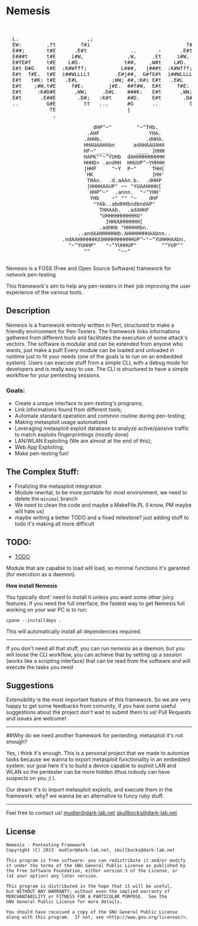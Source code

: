 Nemesis
=======

<pre>
                                                                                       
                                                                                           
  L.                      ,;                                ,;           .                .
  EW:        ,ft        f#i                               f#i           ;W  t            ;W
  E##;       t#E      .E#t              ..       :      .E#t           f#E  Ej          f#E
  E###t      t#E     i#W,              ,W,     .Et     i#W,          .E#f   E#,       .E#f 
  E#fE#f     t#E    L#D.              t##,    ,W#t    L#D.          iWW;    E#t      iWW;  
  E#t D#G    t#E  :K#Wfff;           L###,   j###t  :K#Wfff;       L##Lffi  E#t     L##Lffi
  E#t  f#E.  t#E  i##WLLLLt        .E#j##,  G#fE#t  i##WLLLLt     tLLG##L   E#t    tLLG##L 
  E#t   t#K: t#E   .E#L           ;WW; ##,:K#i E#t   .E#L           ,W#i    E#t      ,W#i  
  E#t    ;#W,t#E     f#E:        j#E.  ##f#W,  E#t     f#E:        j#E.     E#t     j#E.   
  E#t     :K#D#E      ,WW;     .D#L    ###K:   E#t      ,WW;     .D#j       E#t   .D#j     
  E#t      .E##E       .D#;   :K#t     ##D.    E#t       .D#;   ,WK,        E#t  ,WK,      
  ..         G#E         tt   ...      #G      ..          tt   EG.         E#t  EG.       
              fE                       j                        ,           ,;.  ,         
               ,                                                

                            dHP^~"        "~^THb.
                          .AHF                YHA.  
                         .AHHb.              .dHHA.  
                         HHAUAAHAbn      adAHAAUAHA  
                         HF~"_____        ____ ]HHH 
                         HAPK""~^YUHb  dAHHHHHHHHHH
                         HHHD> .andHH  HHUUP^~YHHHH
                         ]HHP     "~Y  P~"     THH[ 
                         `HK                   ]HH'  
                          THAn.  .d.aAAn.b.  .dHHP
                          ]HHHHAAUP" ~~ "YUAAHHHH[
                          `HHP^~"  .annn.  "~^YHH'
                           YHb    ~" "" "~    dHF
                            "YAb..abdHHbndbndAP"
                              THHAAb.  .adAHHF
                              "UHHHHHHHHHHU"     
                                ]HHUUHHHHHH[
                              .adHHb "HHHHHbn.
                       ..andAAHHHHHHb.AHHHHHHHAAbnn..
                  .ndAAHHHHHHUUHHHHHHHHHHUP^~"~^YUHHHAAbn.
                    "~^YUHHP"   "~^YUHHUP"        "^YUP^"
                         ""         "~~"

</pre>


Nemesis is a FOSS (Free and Open Source Software) framework for network pen-testing


This framework's aim to help any pen-testers in their job improving the user experience of the various tools.


## Description
Nemesis is a framework enterely written in Perl, structured to make a friendly environment for Pen-Testers.
The framework links informations gathered from different tools and facilitates the execution of some attack's vectors.
The software is modular and can be extended from anyone who wants, just make a pull!
Every module can be loaded and unloaded in runtime just to fit your needs (one of the goals is to run on an embedded system).
Users can execute stuff from a simple CLI, with a debug mode for developers and is really easy to use.
The CLI is structured to have a simple workflow for your pentesting sessions.


### Goals:

* Create a unique interface to pen-testing's programs;
* Link informations found from different tools;
* Automate standard operation and common routine during pen-testing;
* Making metasploit usage automatized
* Leveraging metasploit exploit database to analyze active/passive traffic to match exploits fingerprintings (mostly done)
* LAN/WLAN Exploiting (We are almost at the end of this);
* Web App Exploiting;
* Make pen-testing fun!

## The Complex Stuff:
* Finalizing the metasploit integration
* Module rewrital, to be more portable for most environment, we need to delete the ```minimal``` branch
* We need to clean the code and maybe a MakeFile.PL (I know, PM maybe will hate us)
* maybe writing a better TODO and a fixed milestone? just adding stuff to todo it's making all more difficult

## TODO:
- [TODO](/TODO)
 


Module that are capable to load will load, so minimal functions it's garanted (for execution as a daemon).


**How install Nemesis**

You typically dont' need to install it unless you want some other juicy features.
If you need the full interface, the fastest way to get Nemesis full working on your war PC is to run:

```cpanm --installdeps .```

This will automatically install all dependencies required.
***
If you don't need all that stuff, you can run *nemesis* as a daemon, but you will loose the CLI workflow, you can achieve that by setting up a session (works like a scripting interface) that can be read from the software and will execute the tasks you need

## Suggestions
Extensibility is the most important feature of this framework. 
So we are very happy to get some feedbacks from comunity, if you have some useful suggestions about the project don't wait to submit them to us! Pull Requests and issues are welcome!


***

##Why do we need another framework for pentesting, metasploit it's not enough?

Yes, i think it's enough. This is a personal project that we made to automize tasks because we wanna to export metasploit functionality in an embedded system: our goal here it's to build a device capable to exploit LAN and WLAN so the pentester can be more hidden (thus nobody can have suspects on you  ;)  ).

Our dream it's to import metasploit exploits, and execute them in the framework: why? we wanna be an alternative to funcy ruby stuff.

***

Feel free to contact us! 
mudler@dark-lab.net skullbocks@dark-lab.net


## License
    Nemesis - Pentesting Framework
    Copyright (C) 2013  mudler@dark-lab.net, skullbocks@dark-lab.net

    This program is free software: you can redistribute it and/or modify
    it under the terms of the GNU General Public License as published by
    the Free Software Foundation, either version 3 of the License, or
    (at your option) any later version.

    This program is distributed in the hope that it will be useful,
    but WITHOUT ANY WARRANTY; without even the implied warranty of
    MERCHANTABILITY or FITNESS FOR A PARTICULAR PURPOSE.  See the
    GNU General Public License for more details.

    You should have received a copy of the GNU General Public License
    along with this program.  If not, see <http://www.gnu.org/licenses/>.
